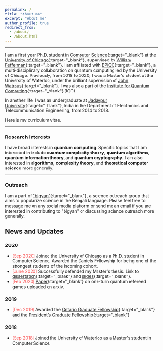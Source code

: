 ```yaml
---
permalink: /
title: "About me"
excerpt: "About me"
author_profile: true
redirect_from: 
  - /about/
  - /about.html
---
```


------
I am a first year Ph.D. student in [Computer Science](https://computerscience.uchicago.edu){:target="_blank"} at the [University of Chicago](https://www.uchicago.edu){:target="_blank"}, supervised by [William Fefferman](http://www.billfefferman.com){:target="_blank"}. I am affiliated with [EPiQC](https://www.epiqc.cs.uchicago.edu){:target="_blank"}, a multi-disciplinary collaboration on quantum computing led by the University of Chicago. Previously, from 2018 to 2020, I was a Master's student at the University of Waterloo, under the brilliant supervision of [John Watrous](https://cs.uwaterloo.ca/~watrous/){:target="_blank"}. I was also a part of the [Institute for Quantum Computing](https://uwaterloo.ca/institute-for-quantum-computing/){:target="_blank"} (IQC). 

In another life, I was an undergraduate at [Jadavpur University](http://www.jaduniv.edu.in){:target="_blank"}, India in the Department of Electronics and Telecommunication Engineering, from 2014 to 2018.

Here is my [curriculum vitae](/files/CV_Soumik.pdf).

------

### Research Interests 

I have broad interests in **quantum computing**. Specific topics that I am interested in include **quantum complexity theory**, **quantum algorithms**, **quantum information theory**, and **quantum cryptography**. I am also interested in **algorithms**, **complexity theory**, and **theoretical computer science** more generally.

-----

### Outreach

I am a part of ["bigyan"](https://bigyan.org.in){:target="_blank"}, a science outreach group that aims to popularize science in the Bengali language. Please feel free to message me on any social media platform or send me an email if you are interested in contributing to "bigyan" or discussing science outreach more generally.


News and Updates
------
### 2020
- <span style="color:#fa4d4d">[Sep 2020]</span> Joined the University of Chicago as a Ph.D. student in Computer Science. Awarded the Daniels Fellowship for being one of the strongest students of the incoming cohort.
- <span style="color:#fa4d4d">[June 2020]</span> Successfully defended my Master's thesis. Link to [dissertation](https://uwspace.uwaterloo.ca/handle/10012/16056){:target="_blank"} and [slides](/files/Slides.pdf){:target="_blank"}.
- <span style="color:#fa4d4d">[Feb 2020]</span> [Paper](https://arxiv.org/abs/2002.01509){:target="_blank"} on one-turn quantum refereed games uploaded on arxiv.

### 2019
- <span style="color:#fa4d4d">[Dec 2019]</span> Awarded the [Ontario Graduate Fellowship](https://uwaterloo.ca/graduate-studies-postdoctoral-affairs/awards/ontario-graduate-fellowships){:target="_blank"} and the [President's Graduate Fellowship](https://uwaterloo.ca/graduate-studies-postdoctoral-affairs/current-students/internal-waterloo-awards/presidents-graduate-scholarship){:target="_blank"}.

### 2018
- <span style="color:#fa4d4d">[Sep 2018]</span> Joined the University of Waterloo as a Master's student in Computer Science.
